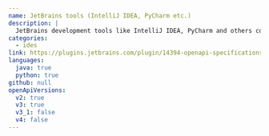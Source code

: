 ```yaml
---
name: JetBrains tools (IntelliJ IDEA, PyCharm etc.)
description: |
  JetBrains development tools like IntelliJ IDEA, PyCharm and others come with a bundled *OpenAPI Specifications* plugin. The plugin allows you to write the OpenAPI specifications and supports you with validations, formatting, code-completion etc. It supports a *text view* as well as a rendered SwaggerUI-like *graphical interface*.
categories:
  - ides
link: https://plugins.jetbrains.com/plugin/14394-openapi-specifications
languages:
  java: true
  python: true
github: null
openApiVersions:
  v2: true
  v3: true
  v3_1: false
  v4: false
---
```

